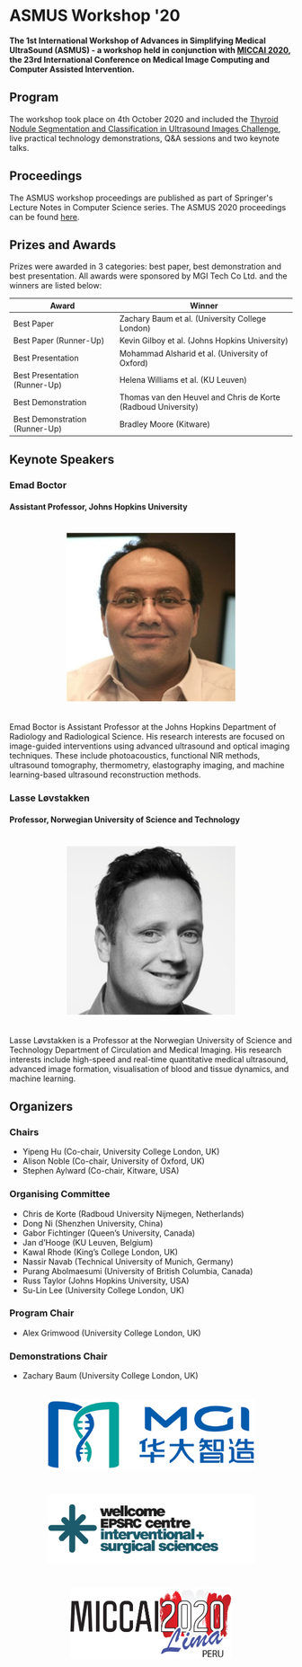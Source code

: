 # ASMUS Workshop '20

**The 1st International Workshop of Advances in Simplifying Medical UltraSound (ASMUS) - a workshop held in conjunction with [MICCAI 2020](https://www.miccai2020.org/), the 23rd International Conference on Medical Image Computing and Computer Assisted Intervention.**

## Program

The workshop took place on 4th October 2020 and included the [Thyroid Nodule Segmentation and Classification in Ultrasound Images Challenge](https://www.google.com/url?q=https%3A%2F%2Ftn-scui2020.grand-challenge.org%2FHome%2F&sa=D&sntz=1&usg=AFQjCNEPKv8JHsTOMRNq-au54ZiJ79Y3vg), live practical technology demonstrations, Q&A sessions and two keynote talks.

## Proceedings

The ASMUS workshop proceedings are published as part of Springer's Lecture Notes in Computer Science series. The ASMUS 2020 proceedings can be found [here](https://www.springer.com/978-3-030-60333-5).

## Prizes and Awards

Prizes were awarded in 3 categories: best paper, best demonstration and best presentation. All awards were sponsored by MGI Tech Co Ltd. and the winners are listed below:


| Award                          | Winner                                                        |
| ------------------------------ | ------------------------------------------------------------- |
| Best Paper                     | Zachary Baum et al. (University College London)               |
| Best Paper (Runner-Up)         | Kevin Gilboy et al. (Johns Hopkins University)                |
| Best Presentation              | Mohammad Alsharid et al. (University of Oxford)               |
| Best Presentation (Runner-Up)  | Helena Williams et al. (KU Leuven)                            |
| Best Demonstration             | Thomas van den Heuvel and Chris de Korte (Radboud University) |
| Best Demonstration (Runner-Up) | Bradley Moore (Kitware)                                       |

## Keynote Speakers

### Emad Boctor

#### Assistant Professor, Johns Hopkins University


<div align=center>
  <img style="padding: 20px;" src="im/boctor2020.jpg" height=300px>
</div>

Emad Boctor is Assistant Professor at the Johns Hopkins Department of Radiology and Radiological Science. His research interests are focused on image-guided interventions using advanced ultrasound and optical imaging techniques. These include photoacoustics, functional NIR methods, ultrasound tomography, thermometry, elastography imaging, and machine learning-based ultrasound reconstruction methods.

### Lasse Løvstakken

#### Professor, Norwegian University of Science and Technology

<div align=center>
  <img style="padding: 20px;" src="im/lovstakken2020.jpg" height=300px>
</div>

Lasse Løvstakken is a Professor at the Norwegian University of Science and Technology Department of Circulation and Medical Imaging. His research interests include high-speed and real-time quantitative medical ultrasound, advanced image formation, visualisation of blood and tissue dynamics, and machine learning.

## Organizers

### Chairs
* Yipeng Hu (Co-chair, University College London, UK) 
* Alison Noble (Co-chair, University of Oxford, UK) 
* Stephen Aylward (Co-chair, Kitware, USA) 

### Organising Committee
* Chris de Korte (Radboud University Nijmegen, Netherlands) 
* Dong Ni (Shenzhen University, China) 
* Gabor Fichtinger (Queen’s University, Canada) 
* Jan d’Hooge (KU Leuven, Belgium) 
* Kawal Rhode (King’s College London, UK) 
* Nassir Navab (Technical University of Munich, Germany) 
* Purang Abolmaesumi (University of British Columbia, Canada) 
* Russ Taylor (Johns Hopkins University, USA) 
* Su-Lin Lee (University College London, UK) 

### Program Chair
* Alex Grimwood (University College London, UK)

### Demonstrations Chair
* Zachary Baum (University College London, UK)

<div align=center>
  <img style="padding: 20px;" src="im/mgi.png" height=125px><img style="padding: 20px;" src="im/weiss.png" height=125px>
</div>
<div align=center>
  <img style="padding: 20px;" src="im/miccai2020.png" height=125px>
</div>